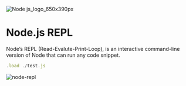 ![Node js_logo_650x390px](https://github.com/danielurra/node-repl/assets/51704179/ea755371-5975-48ed-8c87-024f463e0250)

# Node.js REPL
Node’s REPL (Read-Evalute-Print-Loop), is an interactive command-line version of Node that can run any code snippet.
```javascript
.load ./test.js
```
![node-repl](https://github.com/danielurra/node-repl/assets/51704179/a7f0a735-67f5-4d0d-9e75-05875167fee9)<dr>

